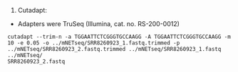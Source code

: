 1. Cutadapt:
- Adapters were TruSeq (Illumina, cat. no. RS-200-0012)
```shell
cutadapt --trim-n -a TGGAATTCTCGGGTGCCAAGG -A TGGAATTCTCGGGTGCCAAGG -m 10 -e 0.05 -o ../mNETseq/SRR8260923_1.fastq.trimmed -p ../mNETseq/SRR8260923_2.fastq.trimmed ../mNETseq/SRR8260923_1.fastq ../mNETseq/
SRR8260923_2.fastq
```